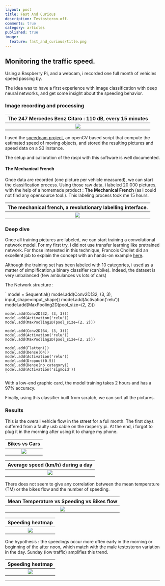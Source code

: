 ```yaml
---
layout: post
title: Fast And Curious
description: Testosteron-off.
comments: true
category: articles
published: true
image:
  feature: fast_and_curious/title.png
---
```



## Monitoring the traffic speed.

Using a Raspberry Pi, and a webcam, i recorded one full month of vehicles speed passing by.

The idea was to have a first experience with image classification with deep neural networks, and get some insight about the speeding behavior.


### Image recording and processing

|The 247 Mercedes Benz Citaro :  110 dB, every 15 minutes|
|:--:|
|![](/images/fast_and_curious/speedcam1.png)|


I used the  [speedcam project](https://github.com/pageauc/speed-camera), an openCV based script that compute the estimated speed of moving objects, and stored the resulting pictures and speed data on a S3 instance.

The setup and calibration of the raspi with this software is well documented.

#### The Mechanical French

Once data are recorded (one picture per vehicle measured), we can start the classification process.
Using those raw data, i labeled 20 000 pictures, with the help of a homemade product : **The Mechanical French** (as i could not find any opensource tool.). This labeling process took me 15 hours.

|The mechanical french, a revolutionary labelling interface.|
|:--:|
|![](/images/fast_and_curious/mechanicalfrench.png)|


### Deep dive 

Once all training pictures are labeled, we can start training a convolutional network model.
For my first try, i did not use transfer learning like pretrained network. For those interested in this technique, Francois Chollet did an excellent job to explain the concept with an hands-on example [here](https://github.com/fchollet/deep-learning-with-python-notebooks/blob/master/5.3-using-a-pretrained-convnet.ipynb).

Although the training set has been labeled with 10 categories, i used  as a matter of simplification,a binary classifier (car/bike). Indeed, the dataset is very unbalanced (few ambulances vs lots of cars)

The Network structure :

`
model = Sequential()
    model.add(Conv2D(32, (3, 3), input_shape=input_shape))
    model.add(Activation('relu'))
    model.add(MaxPooling2D(pool_size=(2, 2)))

    model.add(Conv2D(32, (3, 3)))
    model.add(Activation('relu'))
    model.add(MaxPooling2D(pool_size=(2, 2)))

    model.add(Conv2D(64, (3, 3)))
    model.add(Activation('relu'))
    model.add(MaxPooling2D(pool_size=(2, 2)))

    model.add(Flatten())
    model.add(Dense(64))
    model.add(Activation('relu'))
    model.add(Dropout(0.5))
    model.add(Dense(nb_category))
    model.add(Activation('sigmoid'))
    `

With a low-end graphic card, the model training takes 2 hours and has a 97% accuracy.

Finally, using this classifier built from scratch, we can sort all the pictures. 


### Results

This is the overall vehicle flow in the street for a full month.
The first days suffered from a faulty usb cable on the rasperry pi. At the end, i forgot to plug it in the morning after using it to charge my phone.

|Bikes vs Cars|
|:--:|
|![](/images/fast_and_curious/bike_car.png)|


|Average speed (km/h) during a day|
|:--:|
|![](/images/fast_and_curious/traffic_2018-05-11.png)|

There does not seem to give any correlation between the mean temperature (TM) or the bikes flow and the number of speeding.

|Mean Temperature vs Speeding vs Bikes flow|
|:--:|
|![](/images/fast_and_curious/speed_temp_bike.png)|


|Speeding heatmap|
|:--:|
|![](/images/fast_and_curious/heatmap.png)|

One hypothesis : the speedings occur more often early in the morning or beginning of the after noon, which match with the male testosteron variation in the day. Sunday (low traffic) amplifies this trend.

|Speeding heatmap|
|:--:|
|![](/images/fast_and_curious/testosteron.png)|






-----------




